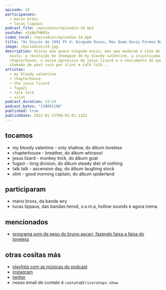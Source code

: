 ```yaml
---
episode: 24
participacoes:
  - mario bross
  - lucas lippaus
podcast_file: /episodios/episodio-24.mp3
youtube: xVyWp7HW8Iw
video_local: /episodios/episodio-24.mp4
title: "Os Discos de 1991 Pt 4: Ninguém Ouviu, Mas Quem Ouviu Formou Banda"
image: /episodios/24.jpg
description: discos que quase ninguém ouviu, mas que mudaram a vida de quem
  ouviu. a revolução do shoegaze de my bloody valentine, a injustiçada
  chapterhouse, o noise agressivo de jesus lizard e o nascimento do que seria
  chamado de post rock por slint e talk talk...
artistas:
  - my bloody valentine
  - chapterhouse
  - the jesus lizard
  - fugazi
  - talk talk
  - slint
podcast_duration: 53:24
podcast_bytes: "128091108"
published: true
publishDate: 2022-01-13T00:01:01.115Z
---
```

## tocamos

* my bloody valentine - only shallow, do álbum loveless
* chapterhouse - breather, do álbum whirpool
* jesus lizard - monkey trick, do álbum goat
* fugazi - long division, do álbum steady diet of nothing
* talk talk - ascension day, do álbum laughing stock
* slint - good morning captain, do álbum spiderland

## participaram

* mario bross, da banda wry
* lucas lippaus, das bandas herod, s.o.m.a, hollow sounds e agora trema

## mencionados

* [programa som de peso do bruno ascari, fazendo faixa a faixa do loveless](https://www.youtube.com/watch?v=OwRHWRc_NqE)

## otras cositas más

* [playlists com as músicas do podcast](https://www.triceratops.show/playlists/)
* [instagram](https://www.instagram.com/triceratops.show/)
* [twitter](https://twitter.com/TriceratopsShow/)
* nosso email de contato é `contato@triceratops.show`